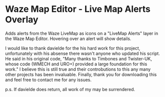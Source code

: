 # Waze Map Editor - Live Map Alerts Overlay

Adds alerts from the Waze LiveMap as icons on a "LiveMap Alerts" layer in the Waze Map Editor. Hovering over an alert will show details.


I would like to thank davielde for the his hard work for this project, unfortunately with his absense there wasn't anyone who updated his script. He said in his original code, "Many thanks to Timbones and Twister-UK, whose code (WMECH and URO+) provided a large foundation for this work." I believe this is still true and their controbutions to this any many other projects has been invaluable. Finally, thank you for downloading this and feel free to contact me for any issues.

p.s. If davielde does return, all work of my may be surrendered.
